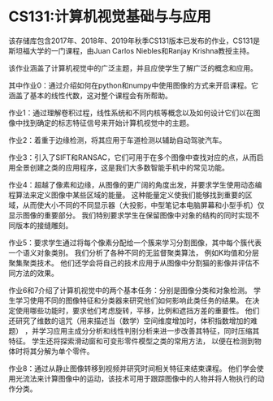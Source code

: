 # CS131:计算机视觉基础与与应用


该存储库包含2017年、2018年、2019年秋季CS131版本已发布的作业，CS131是斯坦福大学的一门课程，由Juan Carlos Niebles和Ranjay Krishna教授主持。

该作业涵盖了计算机视觉中的广泛主题，并且应使学生了解广泛的概念和应用。 

其中作业0：通过介绍如何在python和numpy中使用图像的方式来开启课程。它涵盖了基本的线性代数，这对整个课程会有所帮助。

作业1：通过理解卷积过程，线性系统和不同内核等概念以及如何设计它们以在图像中找到确定的标志特征信号来开始计算机视觉中的主题。 

作业2：着重于边缘检测，将其应用于车道检测以辅助自动驾驶汽车。 

作业3：引入了SIFT和RANSAC，它们可用于在多个图像中查找对应的点，从而启用全景创建之类的应用程序，这是我们大多数智能手机中的常见功能。

作业4：超越了像素和边缘，从图像的更广阔的角度出发，并要求学生使用动态编程算法来定义图像中某些区域的能量。 
这种能量定义使我们能够找到重要的区域，从而使大小不同的不同显示器（大投影，中型笔记本电脑屏幕和小型手机）仅显示图像的重要部分。
我们特别要求学生在保留图像中对象的结构的同时实现不同版本的接缝雕刻。

作业5：要求学生通过将每个像素分配给一个簇来学习分割图像，其中每个簇代表一个语义对象类别。 我们分析了各种不同的无监督聚类算法，
例如K均值和分层聚集聚类技术。 他们还学会将自己的技术应用于从图像中分割猫的影像并评估不同方法的效果。

作业6和7介绍了计算机视觉中的两个基本任务：分别是图像分类和对象检测。 学生学习使用不同的图像特征和分类器来研究他们如何影响此类任务的结果。 
在决定使用哪些功能时，要求他们考虑旋转，平移，比例和遮挡方差的重要性。 他们还研究了维数的诅咒（用来描述当（数学）空间维度增加时，体积指数增加的难题）
，并学习应用主成分分析和线性判别分析来进一步改善其特征，同时压缩其特征。 学生还将探索滑动窗和可变形零件模型之类的常用方法，
以便在检测到物体时将其分解为单个零件。

作业8：通过从静止图像转移到视频并研究时间相关特征来结束课程。 他们学会使用光流法来计算图像中的运动，该技术可用于跟踪图像中的人物并将人物执行的动作分类。

